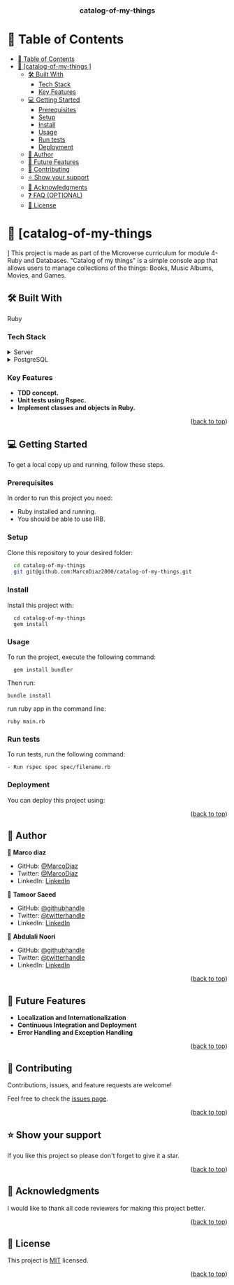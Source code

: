 <a name="readme-top"></a>

<div align="center">


  <h3><b>catalog-of-my-things

</b></h3>

</div>


# 📗 Table of Contents


- [📗 Table of Contents](#-table-of-contents)
- [📖 \[catalog-of-my-things
\] ](#-catalog-of-my-things
)
  - [🛠 Built With ](#-built-with-)
    - [Tech Stack ](#tech-stack-)
    - [Key Features ](#key-features-)
  - [💻 Getting Started ](#-getting-started-)
    - [Prerequisites](#prerequisites)
    - [Setup](#setup)
    - [Install](#install)
    - [Usage](#usage)
    - [Run tests](#run-tests)
    - [Deployment](#deployment)
  - [👥 Author ](#-author-)
  - [🔭 Future Features ](#-future-features-)
  - [🤝 Contributing ](#-contributing-)
  - [⭐️ Show your support ](#️-show-your-support-)
  - [🙏 Acknowledgments ](#-acknowledgments-)
  - [❓ FAQ (OPTIONAL) ](#-faq-optional-)
  - [📝 License ](#-license-)


# 📖 [catalog-of-my-things
] <a name="about-project"></a>
This project is made as part of the Microverse curriculum for module 4- Ruby and Databases. "Catalog of my things" is a simple console app that allows users to manage collections of the things: Books, Music Albums, Movies, and Games.
## 🛠 Built With <a name="built-with"></a>
Ruby

### Tech Stack <a name="tech-stack"></a>

<details>
  <summary>Server</summary>
  <ul>
    <li><a https://www.ruby-lang.org/en/>Ruby</a></li>
  </ul>
</details>

<details>
  <summary>PostgreSQL</summary>
  <ul>
    <li><a>PostgreSQL</a></li>
  </ul>
</details>

### Key Features <a name="key-features"></a>

- **TDD concept.**
- **Unit tests using Rspec.**
- **Implement classes and objects in Ruby.**

<p align="right">(<a href="#readme-top">back to top</a>)</p>

## 💻 Getting Started <a name="getting-started"></a>


To get a local copy up and running, follow these steps.

### Prerequisites

In order to run this project you need:

- Ruby installed and running.
- You should be able to use IRB.


### Setup

Clone this repository to your desired folder:
```sh
  cd catalog-of-my-things
  git git@github.com:MarcoDiaz2000/catalog-of-my-things.git
```


### Install

Install this project with:
```
  cd catalog-of-my-things
  gem install

```

### Usage

To run the project, execute the following command:

```
  gem install bundler

```
Then run:
```
bundle install
```

run ruby app in the command line:
```
ruby main.rb
```


### Run tests

To run tests, run the following command:
```
- Run rspec spec spec/filename.rb
```
### Deployment

You can deploy this project using:


<p align="right">(<a href="#readme-top">back to top</a>)</p>


## 👥 Author <a name="authors"></a>

👤 **Marco diaz**

- GitHub: [@MarcoDiaz](https://github.com/MarcoDiaz2000)
- Twitter: [@MarcoDiaz](https://twitter.com/MarcoDi70620847)
- LinkedIn: [LinkedIn](https://www.linkedin.com/in/marco-diaz-0876a7268/)

👤 **Tamoor Saeed**

- GitHub: [@githubhandle](https://github.com/tamoorsaeed22)
- Twitter: [@twitterhandle](https://www.linkedin.com/in/tamoor-saeed-58912a233/)
- LinkedIn: [LinkedIn](https://www.linkedin.com/in/tamoorsaeed/)

👤 **Abdulali Noori**

- GitHub: [@githubhandle]()
- Twitter: [@twitterhandle]()
- LinkedIn: [LinkedIn]()


<p align="right">(<a href="#readme-top">back to top</a>)</p>


## 🔭 Future Features <a name="future-features"></a>

-  **Localization and Internationalization**
-  **Continuous Integration and Deployment**
-  **Error Handling and Exception Handling**

<p align="right">(<a href="#readme-top">back to top</a>)</p>


## 🤝 Contributing <a name="contributing"></a>

Contributions, issues, and feature requests are welcome!

Feel free to check the [issues page](../../issues/).

<p align="right">(<a href="#readme-top">back to top</a>)</p>


## ⭐️ Show your support <a name="support"></a>


If you like this project so please don't forget to give it a star.

<p align="right">(<a href="#readme-top">back to top</a>)</p>


## 🙏 Acknowledgments <a name="acknowledgements"></a>

I would like to thank all code reviewers for making this project better.

<p align="right">(<a href="#readme-top">back to top</a>)</p>



## 📝 License <a name="license"></a>
This project is [MIT](LICENSE) licensed.


<p align="right">(<a href="#readme-top">back to top</a>)</p>
